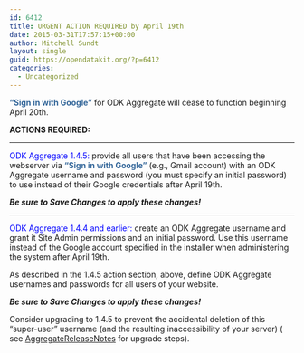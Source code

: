 ```yaml
---
id: 6412
title: URGENT ACTION REQUIRED by April 19th
date: 2015-03-31T17:57:15+00:00
author: Mitchell Sundt
layout: single
guid: https://opendatakit.org/?p=6412
categories:
  - Uncategorized
---
```

**<font style="Tahoma" color="#336699">&#8220;Sign in with Google&#8221;</font>** for ODK Aggregate will cease to function beginning April 20th.

**ACTIONS REQUIRED:**

* * *

<font color="blue">ODK Aggregate 1.4.5:</font> provide all users that have been accessing the webserver via **<font style="Tahoma" color="#336699">&#8220;Sign in with Google&#8221;</font>** (e.g., Gmail account) with an ODK Aggregate username and password (you must specify an initial password) to use instead of their Google credentials after April 19th.

**_Be sure to Save Changes to apply these changes!_**

* * *

<font color="blue">ODK Aggregate 1.4.4 and earlier:</font> create an ODK Aggregate username and grant it Site Admin permissions and an initial password. Use this username instead of the Google account specified in the installer when administering the system after April 19th.

As described in the 1.4.5 action section, above, define ODK Aggregate usernames and passwords for all users of your website.

**_Be sure to Save Changes to apply these changes!_**

Consider upgrading to 1.4.5 to prevent the accidental deletion of this &#8220;super-user&#8221; username (and the resulting inaccessibility of your server) ( see [AggregateReleaseNotes](https://code.google.com/p/opendatakit/wiki/AggregateReleaseNotes) for upgrade steps).
